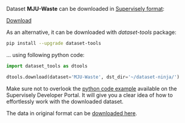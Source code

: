 Dataset **MJU-Waste** can be downloaded in [Supervisely format](https://developer.supervisely.com/api-references/supervisely-annotation-json-format):

 [Download](https://assets.supervisely.com/supervisely-supervisely-assets-public/teams_storage/G/J/uf/MxFtKYIOaPmg4q2wDQFUOJ7MTqif6gLza0ScVrGpHsuaGZAXZ64CLk1RgUVUirDM1CTN2lloWHDzum9TscsJ9u4sKTQRFXoSaEpKd8gMPazopeubM0DnOU9syZ6j.tar)

As an alternative, it can be downloaded with *dataset-tools* package:
``` bash
pip install --upgrade dataset-tools
```

... using following python code:
``` python
import dataset_tools as dtools

dtools.download(dataset='MJU-Waste', dst_dir='~/dataset-ninja/')
```
Make sure not to overlook the [python code example](https://developer.supervisely.com/getting-started/python-sdk-tutorials/iterate-over-a-local-project) available on the Supervisely Developer Portal. It will give you a clear idea of how to effortlessly work with the downloaded dataset.

The data in original format can be [downloaded here](https://drive.google.com/file/d/1o101UBJGeeMPpI-DSY6oh-tLk9AHXMny/view?usp=sharing).